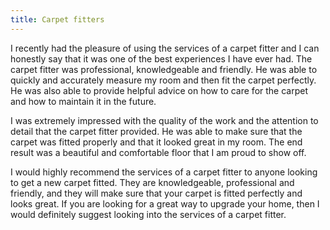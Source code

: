 ```yaml
---
title: Carpet fitters
---
```


I recently had the pleasure of using the services of a carpet fitter and I can honestly say that it was one of the best experiences I have ever had. The carpet fitter was professional, knowledgeable and friendly. He was able to quickly and accurately measure my room and then fit the carpet perfectly. He was also able to provide helpful advice on how to care for the carpet and how to maintain it in the future.

I was extremely impressed with the quality of the work and the attention to detail that the carpet fitter provided. He was able to make sure that the carpet was fitted properly and that it looked great in my room. The end result was a beautiful and comfortable floor that I am proud to show off.

I would highly recommend the services of a carpet fitter to anyone looking to get a new carpet fitted. They are knowledgeable, professional and friendly, and they will make sure that your carpet is fitted perfectly and looks great. If you are looking for a great way to upgrade your home, then I would definitely suggest looking into the services of a carpet fitter.